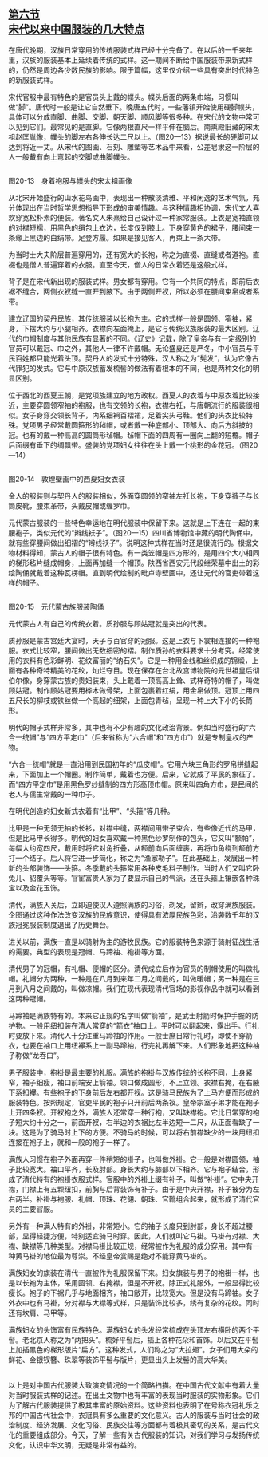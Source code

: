 <?xml version='1.0' encoding='utf-8'?>
<html xmlns="http://www.w3.org/1999/xhtml">
  <head>
    <title>中国古代文化史（插图本）（上下）</title>
    <link href="page-template.xpgt" rel="stylesheet" type="application/vnd.adobe-page-template+xml"/>
    <meta http-equiv="Content-Type" content="text/html; charset=utf-8"/>
  <link href="../stylesheet.css" rel="stylesheet" type="text/css"/>
<link href="../page_styles.css" rel="stylesheet" type="text/css"/>
</head>
  <body class="calibre">
<div class="calibre1" id="chapter20">
<h2 class="left" id="sec129"><a class="calibre29" href="part0004.html#s129">第六节<br class="calibre27"/>宋代以来中国服装的几大特点</a></h2>
<p class="indent">在唐代晚期，汉族日常穿用的传统服装式样已经十分完备了。在以后的一千来年里，汉族的服装基本上延续着传统的式样。这一期间不断给中国服装带来新式样的，仍然是周边各少数民族的影响。限于篇幅，这里仅介绍一些具有突出时代特色的新服装式样。</p>
<p class="indent">宋代官服中最有特色的是官员头上戴的幞头。幞头后面的两条巾端，习惯叫做“脚”。唐代时一般是让它自然垂下。晚唐五代时，一些藩镇开始使用硬脚幞头，具体可以分成直脚、曲脚、交脚、朝天脚、顺风脚等很多种。在宋代的文物中常可以见到它们。最常见的是直脚。它像两根直尺一样平伸在脑后。南熏殿旧藏的宋太祖赵匡胤像，幞头的脚左右各伸长达二尺以上。（图20—13）据说最长的硬脚可以达到将近一丈。从宋代的图画、石刻、雕塑等艺术品中来看，公差皂隶这一阶层的人一般戴有向上弯起的交脚或曲脚幞头。</p>
<div class="image">
<p class="center"><img alt="" class="calibre459" src="../images/00725.jpeg"/></p>
<p class="caption">图20-13　身着袍服与幞头的宋太祖画像</p>
</div>
<p class="indent">从北宋开始盛行的山水花鸟画中，表现出一种散淡清雅、平和闲逸的艺术气氛，充分体现出在当时哲学思想<a id="page891"></a>指导下形成的审美情趣。与这种情趣相协调，宋代文人喜欢穿宽松朴素的便装。著名文人朱熹给自己设计过一种家常服装。上衣是宽袖直领的对襟短襦，用黑色的绢包上衣边，长度仅到膝上。下身穿黄色的裙子，腰间束一条缘上黑边的白绢带。足登方履。如果是接见客人，再束上一条大带。</p>
<p class="indent">为当时士大夫阶层普遍穿用的，还有宽大的长袍，称之为直裰、直缝或者道袍。直裰也是僧人普遍穿着的衣服。直至今天，僧人的日常衣着还是这般式样。</p>
<p class="indent">背子是在宋代新出现的服装式样。男女都有穿用。它有一个共同的特点，即前后衣裾不缝合，两侧衣衩缝一直开到腋下。由于两侧开衩，所以必须在腰间束帛或者系带。</p>
<p class="indent">建立辽国的契丹民族，其传统服装以长袍为主。它的式样一般是圆领、窄袖，紧身，下摆大约与小腿相齐。衣襟向左面掩上，是它与传统汉族服装的最大区别。辽代的巾帽制度与其他民族有显著的不同。《辽史》记载，除了皇帝与有一定级别的官员可以戴冠、巾之外，其他人一律不许戴帽。无论盛夏还是严冬，中小官员与平民百姓都只能光着头顶。契丹人的发式十分特殊，汉人称之为“髡发”，认为它像古代罪犯的发式。它与中原汉族蓄发梳髻的做法有着根本的不同，也是两种文化的明显区别。</p>
<p class="indent">位于西北的西夏王朝，是党项族建立的地方政权。西夏人的衣着与中原衣着比较接近，主要穿圆领窄袖的袍服，也有交领的长袍，衣襟右衽，与唐朝流行的服装很相似。女子身穿交领长背子，内系细裥百褶裙，足着尖头弓鞋。他们的头衣比较特殊。党项男子经常戴圆箍形的毡帽，或者戴一种底部小、顶部大、向后方斜披的冠。也有的戴一种高高的圆筒形毡帽。毡帽下面的四周有一圈向上翻的短檐。帽子后面缀有垂下的绸飘带。盛装的党项妇女往往在头上戴一个桃形的金花冠。（图20—14）</p>
<div class="image">
<p class="center"><img alt="" class="calibre460" src="../images/00735.jpeg"/></p>
<p class="caption">图20-14　敦煌壁画中的西夏妇女衣装</p>
</div>
<p class="indent">金人的服装则与契丹人的服装相似，外面穿圆领的窄袖左衽长袍，下身穿裤子与长筒皮靴，腰束革带，头戴皮帽或缠罗巾。</p>
<p class="indent">元代蒙古服装的一些特色幸运地在明代服装中保留下来。这就是上下连在一起的束腰袍<a id="page892"></a>子，类似元代的“辫线袄子”。（图20—15）四川省博物馆中藏的明代陶俑中，就有些穿腰间做出细褶的“辫线袄子”。说明这种式样在当时还是很流行的。根据文物材料得知，蒙古人的帽子很有特色。有一类笠帽是四方形的，是用四个大小相同的梯形毡片缝成帽身，上面再加缝一个帽顶。陕西省西安元代段继荣墓中出土的彩绘陶俑就戴着这种瓦楞帽。直到明代绘制的毗卢寺壁画中，还让元代的官吏带着这样的帽子。</p>
<div class="image">
<p class="center"><img alt="" class="calibre461" src="../images/00413.jpeg"/></p>
<p class="caption">图20-15　元代蒙古族服装陶俑</p>
</div>
<p class="indent">元代蒙古人有自己的传统衣着。质孙服与顾姑冠就是突出的代表。</p>
<p class="indent">质孙服是蒙古宫廷大宴时，天子与百官穿的冠服。这是上衣与下裳相连接的一种袍服。衣式比较窄，腰间做出无数细密的褶。制作质孙的衣料要求十分考究。经常使用的衣料有色彩鲜明、花纹富丽的“纳石矢”。它是一种用金线和丝织成的锦缎，上面有各种奇特精美的花纹，灿烂夺目。现在保存在台北故宫博物院的元世祖皇后彻伯尔像，身穿蒙古族的贵妇装束，头上戴着一顶高高上耸、式样奇特的帽子，叫做顾姑冠。制作顾姑冠要用桦木做骨架，上面包裹着红绢，用金帛做顶。冠顶上用四五尺长的柳枝或铁丝做一个高起的细架，上面包青毡，呈现一种上大下小的长筒形。</p>
<p class="indent">明代的帽子式样非常多，其中也有不少有趣的文化政治背景。例如当时盛行的“六合一统帽”与“四方平定巾”（后来省称为“六合帽”和“四方巾”）就是专制皇权的产物。</p>
<p class="indent">“六合一统帽”就是一直沿用到民国初年的“瓜皮帽”。它用六块三角形的罗帛拼缝起来，下面加上一个帽圈。制作简单，戴着也方便。后来，它就成了平民的象征了。而“四方平定巾”是用黑色罗纱缝制的四方形高顶巾帽。原来叫四角方巾，是民间的老人与儒生常戴的一种巾子。</p>
<p class="indent">在明代创造的妇女新式衣着有“比甲”、“头箍”等几种。</p>
<p class="indent">比甲是一种无领无袖的长衫，对襟中缝，两襟间用带子束合，有些像近代的马甲，但是比马甲长得多。明代的妇女喜欢戴一种黑色纱罗制作的包头，它又叫“额帕”，每幅大约宽四尺，戴用时将它对角折叠，从额前向后面缠裹，再将巾角绕到额前方打一个结子。后人将它进一步简化，称之为“渔家勒子”。在此基础<a id="page893"></a>上，发展出一种新的头部装饰——头箍。冬季戴的头箍常用各种皮毛料子制作。当时人们又叫它卧兔儿、貂覆头等等。官宦富贵人家为了要显示自己的气派，还在头箍上镶嵌各种珠宝以及金花玉饰。</p>
<p class="indent">清代，满族入关后，立即迫使汉人遵照满族的习俗，剃发，留辫，改穿满族服装。企图通过这种作法改变汉族的民族意识，使得具有浓厚民族色彩，沿袭数千年的汉族冠冕服装制度退出了历史舞台。</p>
<p class="indent">进关以前，满族一直是以骑射为主的游牧民族。它的服装特色来源于骑射征战生活的需要。典型的表现是冠帽、马蹄袖、袍褂等方面。</p>
<p class="indent">清代男子的冠帽，有礼帽、便帽的区分。清代成立后作为官员的制帽使用的叫做礼帽。礼帽分为两种，一种是在八月到来年二月之间戴的，叫做暖帽；另一种是在三月到八月之间戴的，叫做凉帽。我们在现代表现清代官场的影视作品中就可以看到这两种冠帽。</p>
<p class="indent">马蹄袖是满族特有的。本来它正规的名字叫做“箭袖”，是武士射箭时保护手腕的防护物。一般用纽扣装在清人常穿的“箭衣”袖口上。平时可以翻起来，露出手。行礼时要放下来。清代人十分注重马蹄袖的作用。一般士庶日常行礼时，即使不穿箭衣，也要在袖口上用纽襻系上一副马蹄袖，行完礼再解下来。人们形象地把这种袖子称做“龙吞口”。</p>
<p class="indent">男子服装中，袍褂是最主要的礼服。满族的袍褂与汉族传统的长袍不同，上身紧窄，袖子细瘦，袖口前端安上箭袖。领口做成圆形，不上立领。衣襟右掩，在右腋下系扣襻。有些袍子的下身前后左右都开衩。这是骑马民族为了上马方便而形成的服装特色。按照规定，官吏平民的袍子只开前后两条衩。皇帝宗室子弟才能在袍子上开四条衩。开衩袍之外，满族人还常穿一种行袍，又叫缺襟袍。它比日常穿的袍子短大约十分之一，前面开衩，右半边的衣裾比左半边短一二尺，从正面看缺了一块。这是为了骑马时上下的方便。不骑马的时候，可以将右前襟缺少的一块用纽扣连接在袍子上，就和一般的袍子一样了。</p>
<p class="indent">满族人习惯在袍子外面再穿一件稍短的褂子，也叫做外褂。它一般是对襟圆领，袖子比较宽大。袖口平齐，长及肘部。身长大约与膝部以下相齐。它与袍子结合，形成了清代特有的袍褂衣服式样。官服中的外褂上缀有补子，叫做“补褂”。它中央开襟，门襟上有五颗纽扣，前胸与后背装饰有补子。由于是中央开襟，补子被分为左右两半。补褂与袍服、礼帽、顶珠、花翎、朝珠、官靴组合起来，就形成了清代官员的主要官服。</p>
<p class="indent">另外有一种满人特有的外褂，非常短小。它的袖子长度只到肘部，身长不超过腰部，显得轻捷方便，特别适宜骑马时穿。因此，人们就叫它马褂。马褂有对<a id="page894"></a>襟、大襟、缺襟等几种类型。对襟马褂比较正规，经常被作为礼服的成分穿用。其中有一种黄马褂的地位最为尊崇。不经皇帝赏赐是绝对不能穿黄马褂的。</p>
<p class="indent">满族妇女的旗装在清代一直被作为礼服保留下来。妇女旗装与男子的袍褂一样，也是以长袍为主体，采用圆领、右掩襟，但是不开衩。除正式礼服外，一般显得比较瘦长。袍子的下裾几乎与地面相齐，袖口敞开，比较宽大。但是没有马蹄袖。女子外衣中也有马褂，分对襟与大襟等式样，只是装饰比较多，绣有复杂的花纹。同时还有坎肩、马甲等。</p>
<p class="indent">满族妇女的头饰富有民族特色。满族妇女的头发经常梳成在头顶左右横卧的两个平髻。老北京人称之为“两把头”。梳好平髻后，插上各种花朵和首饰。以后又在平髻上加插黑色的梯形版片“扁方”。这种发式，人们称之为“大拉翅”。女子们用大朵的鲜花、金银钗簪、珠翠等装饰平髻与版片，更显出头上发髻的高大华美。<br class="calibre1"/><br class="calibre1"/></p>
<p class="indent">以上是对中国古代服装大致演变情况的一个简略扫描。在中国古代文献中有着大量对当时服装式样的记述。在出土文物中也有丰富的表现当时服装的实物形象。它们为了解古代服装提供了极其丰富的原始资料。这些资料也表明了在号称衣冠礼乐之邦的中国古代社会中，衣冠具有多么重要的文化意义。古人的服装与当时社会的政治制度、经济发展、文化习俗、民族交往等方面都有着极其密切的关系，是古代文化的重要组成部分。今天，了解一些有关古代服装的知识，对我们学习与发扬传统文化，认识中华文明，无疑是非常有益的。</p>
</div>
</body>
</html>
